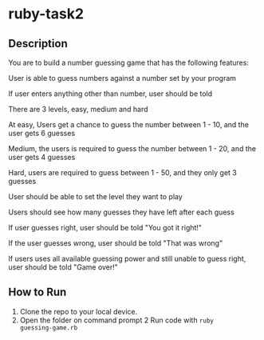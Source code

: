 # ruby-task2

## Description
You are to build a number guessing game that has the following features:

 
User is able to guess numbers against a number set by your program

If user enters anything other than number, user should be told 

There are 3 levels, easy, medium and hard

At easy, Users get a chance to guess the number between 1 - 10, and the user gets 6 guesses

Medium, the users is required to guess the number between 1 - 20, and the user gets 4 guesses

Hard, users are required to guess between 1 - 50, and they only get 3 guesses

User should be able to set the level they want to play

Users should see how many guesses they have left after each guess

If user guesses right, user should be told "You got it right!"

If the user guesses wrong, user should be told "That was wrong"

If users uses all available guessing power and still unable to guess right, user should be told "Game over!"

## How to Run
1. Clone the repo to your local device.
2. Open the folder on command prompt
2 Run code with <code>ruby guessing-game.rb</code>
